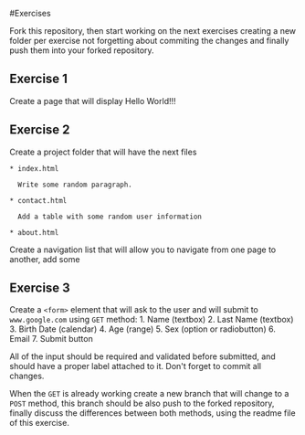 #Exercises

Fork this repository, then start working on the next exercises creating a new folder per exercise not forgetting
about commiting the changes and finally push them into your forked repository.


## Exercise 1
  
  Create a page that will display Hello World!!!
  
## Exercise 2
  
  Create a project folder that will have the next files
    
    * index.html

      Write some random paragraph.

    * contact.html
      
      Add a table with some random user information
      
    * about.html
    
  Create a navigation list that will allow you to navigate from one page to another, add some
    
## Exercise 3

  Create a `<form>` element that will ask to the user and will submit to `www.google.com` using `GET` method:
    1. Name (textbox)
    2. Last Name (textbox)
    3. Birth Date (calendar) 
    4. Age (range)
    5. Sex (option or radiobutton)
    6. Email
    7. Submit button
    
  All of the input should be required and validated before submitted, and should have a proper label attached to it.
  Don't forget to commit all changes. 
  
  When the `GET` is already working create a new branch that will change to a `POST` method, this branch should be also
  push to the forked repository, finally discuss the differences between both methods, using the readme file of this
  exercise.

